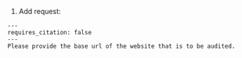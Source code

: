 1. Add request:
```
---
requires_citation: false
---
Please provide the base url of the website that is to be audited.
```
